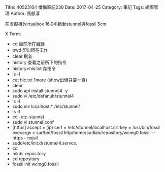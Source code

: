 Title: 40523104 懺悔筆記030
Date: 2017-04-25
Category: 筆記
Tags: 網際管理
Author: 馬郁淳



在虛擬機(virtualbox 16.04)啟動stunnel與fossil Scm
<!-- PELICAN_END_SUMMARY -->

X Term:
- cd 目前所在目錄
- pwd 印出所在工作
- clear 刷新
- history 查看之前所下的指令
- history>his.txt 存指令
- ls -l
- cat hic.txt 1more (show出但只要一頁)
- clear
- sudo apt install stunnel4 -y
- sudo vi /etc/defanult/stunnel4
- ls -l
- sudo mv localhost.* /etc/stunnel/
- ls -l
- cd -etc-stunnel
- sudo vi stunnel.conf
- [https]
  accept = (ip)
  cert = /etc/stunnel/localhost.crt
  key = /usr/bin/fossil
  execargs = sur/bin/fossil http/home/cadlab/repository/wcmg0.fossil -- https - nojail
- sudo/etc/init.d/stunnel4.servce.
- cd
- mkdir repository
- cd repository
- fossil init wcmg0.fossil